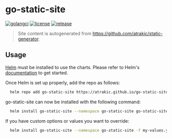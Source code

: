 # go-static-site

[![golangci](https://github.com/atrakic/go-static-site/actions/workflows/ci.yml/badge.svg)](https://github.com/atrakic/go-static-site/actions/workflows/ci.yml)
[![license](https://img.shields.io/github/license/atrakic/go-static-site.svg)](https://github.com/atrakic/go-static-site/blob/main/LICENSE)
[![release](https://img.shields.io/github/release/atrakic/go-static-site/all.svg)](https://github.com/atrakic/go-static-site/releases)

> Site content is autogenerated from https://github.com/atrakic/static-generator.

## Usage

[Helm](https://helm.sh) must be installed to use the charts.
Please refer to Helm's [documentation](https://helm.sh/docs/) to get started.

Once Helm is set up properly, add the repo as follows:

```bash
  helm repo add go-static-site https://atrakic.github.io/go-static-site
```

go-static-site can now be installed with the following command:

```bash
  helm install go-static-site --namespace go-static-site go-static-site/go-static-site --create-namespace
```

If you have custom options or values you want to override:

```bash
  helm install go-static-site --namespace go-static-site -f my-values.yaml go-static-site/go-static-site
```
